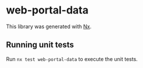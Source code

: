 # web-portal-data

This library was generated with [Nx](https://nx.dev).

## Running unit tests

Run `nx test web-portal-data` to execute the unit tests.
